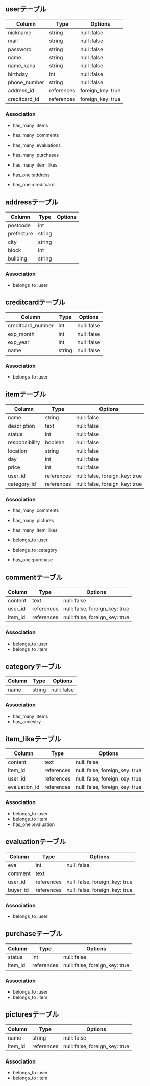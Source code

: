 ## userテーブル

|Column|Type|Options|
|------|----|-------|
|nickname|string|null :false|
|mail|string|null :false|
|password|string|null :false|
|name|string|null :false|
|name_kana|string|null :false|
|birthday|int|null :false|
|phone_number|string|null :false|
|address_id|references|foreign_key: true|
|creditcard_id|references|foreign_key: true|

### Association
- has_many :items
- has_many :comments
- has_many :evaluations
- has_many :purchases
- has_many :item_likes

- has_one :address
- has_one :creditcard



## addressテーブル

|Column|Type|Options|
|------|----|-------|
|postcode|int||
|prefecture|string||
|city|string||
|block|int||
|building|string||

### Association
- belongs_to :user



## creditcardテーブル

|Column|Type|Options|
|------|----|-------|
|creditcard_number|int|null: false|
|exp_month|int|null :false|
|exp_year|int|null :false|
|name|string|null :false|

### Association
- belongs_to :user


## itemテーブル

|Column|Type|Options|
|------|----|-------|
|name|string|null: false|
|description|text|null: false|
|status|int|null: false|
|responsibility|boolean|null :false|
|location|string|null: false|
|day|int|null :false|
|price|int|null :false|
|user_id|references|null: false, foreign_key: true|
|category_id|references|null: false, foreign_key: true|

### Association
- has_many :comments
- has_many :pictures
- has_many :item_likes

- belongs_to :user
- belongs_to :category

- has_one :purchase


## commentテーブル

|Column|Type|Options|
|------|----|-------|
|content|text|null: false|
|user_id|references|null: false, foreign_key: true|
|item_id|references|null: false, foreign_key: true|

### Association
- belongs_to :user
- belongs_to :item


## categoryテーブル

|Column|Type|Options|
|------|----|-------|
|name|string|null: false|

### Association
- has_many :items
- has_ancestry

## item_likeテーブル

|Column|Type|Options|
|------|----|-------|
|content|text|null: false|
|item_id|references|null: false, foreign_key: true|
|user_id|references|null: false, foreign_key: true|
|evaluation_id|references|null: false, foreign_key: true|

### Association
- belongs_to :user
- belongs_to :item
- has_one :evaluation


## evaluationテーブル

|Column|Type|Options|
|------|----|-------|
|eva|int|null: false|
|comment|text||
|user_id|references|null: false, foreign_key: true|
|buyer_id|references|null: false, foreign_key: true|

### Association
- belongs_to :user

## purchaseテーブル

|Column|Type|Options|
|------|----|-------|
|status|int|null: false|
|item_id|references|null: false, foreign_key: true|

### Association
- belongs_to :user
- belongs_to :item


## picturesテーブル

|Column|Type|Options|
|------|----|-------|
|name|string|null: false|
|item_id|references|null: false, foreign_key: true|

### Association
- belongs_to :user
- belongs_to :item